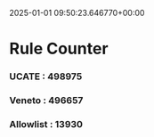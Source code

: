 2025-01-01 09:50:23.646770+00:00
# Rule Counter 
 ### UCATE : 498975

 ### Veneto : 496657

 ### Allowlist : 13930